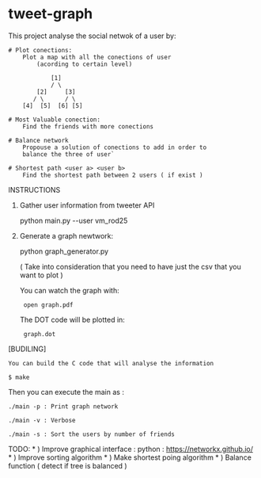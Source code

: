# tweet-graph

This project analyse the social netwok of a user by: 

    # Plot conections:
        Plot a map with all the conections of user 
            (acording to certain level)

                [1]
                / \
            [2]     [3]
           / \      / \
        [4]  [5]  [6] [5]

    # Most Valuable conection: 
        Find the friends with more conections
    
    # Balance network
        Propouse a solution of conections to add in order to
        balance the three of user`

    # Shortest path <user a> <user b>
        Find the shortest path between 2 users ( if exist )

INSTRUCTIONS


1) Gather user information from tweeter API

    python main.py --user vm_rod25

2) Generate a graph newtwork: 

    python graph_generator.py

    ( Take into consideration that you need to have 
    just the csv that you want to plot )

        
    You can watch the graph with: 

        open graph.pdf

    The DOT code will be plotted in: 

        graph.dot

[BUDILING]

    You can build the C code that will analyse the information 

    $ make

Then you can execute the main as : 

    ./main -p : Print graph network 

    ./main -v : Verbose 

    ./main -s : Sort the users by number of friends

TODO:
    * ) Improve graphical interface : 
           python : https://networkx.github.io/
    * ) Improve sorting algorithm
    * ) Make shortest poing algorithm 
    * ) Balance function ( detect if tree is balanced ) 



